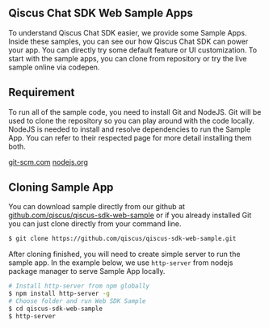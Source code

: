 ## Qiscus Chat SDK Web Sample Apps

To understand Qiscus Chat SDK easier, we provide some Sample Apps. Inside
these samples, you can see our how Qiscus Chat SDK can power your app. You
can directly try some default feature or UI customization. To start with the
sample apps, you can clone from repository or try the live sample online via
codepen.

## Requirement

To run all of the sample code, you need to install Git and NodeJS. Git will be
used to clone the repository so you can play around with the code locally.
NodeJS is needed to install and resolve dependencies to run the Sample App. You
can refer to their respected page for more detail installing them both.

[git-scm.com](http://git-scm.com)
[nodejs.org](http://nodejs.org)

## Cloning Sample App
You can download sample directly from our github at
[github.com/qiscus/qiscus-sdk-web-sample](https://github.com/qiscus/qiscus-sdk-web-sample)
or if you already installed Git you can just clone directly from your
command line.

```bash
$ git clone https://github.com/qiscus/qiscus-sdk-web-sample.git
```
After cloning finished, you will need to create simple server to run the sample
app. In the example below, we use `http-server` from nodejs package manager to
serve Sample App locally.

```bash
# Install http-server from npm globally
$ npm install http-server -g
# Choose folder and run Web SDK Sample
$ cd qiscus-sdk-web-sample
$ http-server
```
